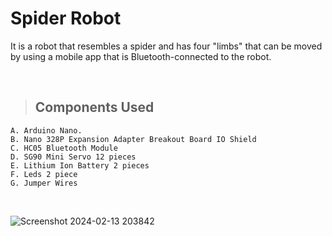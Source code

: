 # Spider Robot
<!-- It's arduino project for a smartphone controlled robot like spider but with four legs. -->
It is a robot that resembles a spider and has four "limbs" that can be moved by using a mobile app that is Bluetooth-connected to the robot.

<br>

> ## Components Used
    A. Arduino Nano.
    B. Nano 328P Expansion Adapter Breakout Board IO Shield
    C. HC05 Bluetooth Module
    D. SG90 Mini Servo 12 pieces
    E. Lithium Ion Battery 2 pieces
    F. Leds 2 piece
    G. Jumper Wires


<br>

<!--
<details>
  <summary>:zap: Demo Video</summary>
  https://youtu.be/hrVXke4FScc
</details>
-->




![Screenshot 2024-02-13 203842](https://github.com/Hossam-H22/Spider-Robot/assets/88390970/8958f5c1-0625-424a-9dcb-7ae915f95d7c)
